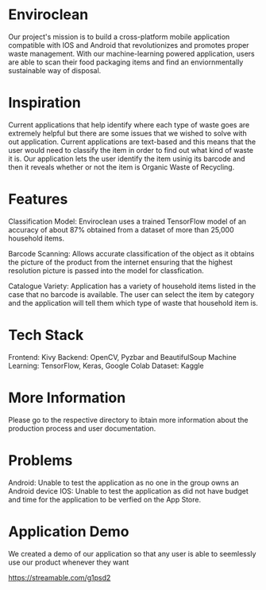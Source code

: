 # Enviroclean
Our project's mission is to build a cross-platform mobile application compatible with IOS and Android that revolutionizes and promotes proper waste management. With our machine-learning powered application, users are able to scan their food packaging items and find an enviornmentally sustainable way of disposal.

# Inspiration 
Current applications that help identify where each type of waste goes are extremely helpful but there are some issues that we wished to solve with out application. Current applications are text-based and this means that the user would need to classify the item in order to find out what kind of waste it is. Our application lets the user identify the item usinig its barcode and then it reveals whether or not the item is Organic Waste of Recycling. 

# Features
Classification Model: Enviroclean uses a trained TensorFlow model of an accuracy of about 87% obtained from a dataset of more than 25,000 household items.

Barcode Scanning: Allows accurate classification of the object as it obtains the picture of the product from the internet ensuring that the highest resolution picture is passed into the model for classfication. 

Catalogue Variety: Application has a variety of household items listed in the case that no barcode is available. The user can select the item by category and the application will tell them which type of waste that household item is. 

# Tech Stack

Frontend: Kivy
Backend: OpenCV, Pyzbar and BeautifulSoup
Machine Learning: TensorFlow, Keras, Google Colab
Dataset: Kaggle

# More Information

Please go to the respective directory to ibtain more information about the production process and user documentation. 

# Problems

Android: Unable to test the application as no one in the group owns an Android device
IOS: Unable to test the application as did not have budget and time for the application to be verfied on the App Store.

# Application Demo

We created a demo of our application so that any user is able to seemlessly use our product whenever they want

https://streamable.com/g1psd2




